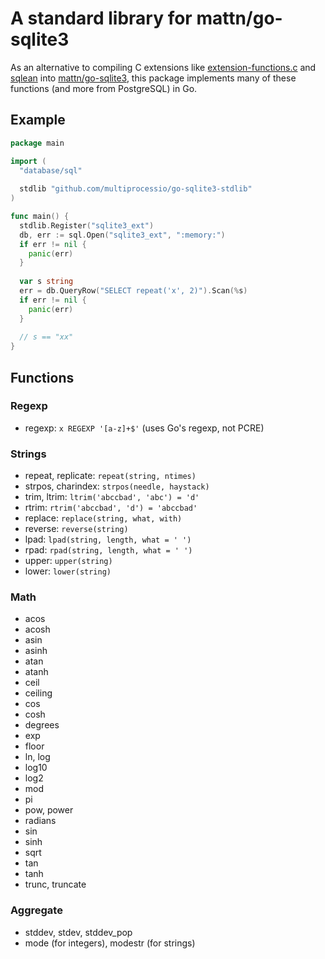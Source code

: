 # A standard library for mattn/go-sqlite3

As an alternative to compiling C extensions like
[extension-functions.c](https://www.sqlite.org/contrib) and
[sqlean](https://github.com/nalgeon/sqlean) into
[mattn/go-sqlite3](https://github.com/mattn/go-sqlite3), this package
implements many of these functions (and more from PostgreSQL) in Go.

## Example

```go
package main

import (
  "database/sql"
  
  stdlib "github.com/multiprocessio/go-sqlite3-stdlib"
)

func main() {
  stdlib.Register("sqlite3_ext")
  db, err := sql.Open("sqlite3_ext", ":memory:")
  if err != nil {
    panic(err)
  }
  
  var s string
  err = db.QueryRow("SELECT repeat('x', 2)").Scan(%s)
  if err != nil {
    panic(err)
  }
  
  // s == "xx"
}
```

## Functions

### Regexp

* regexp: `x REGEXP '[a-z]+$'` (uses Go's regexp, not PCRE)

### Strings

* repeat, replicate: `repeat(string, ntimes)`
* strpos, charindex: `strpos(needle, haystack)`
* trim, ltrim: `ltrim('abccbad', 'abc') = 'd'`
* rtrim: `rtrim('abccbad', 'd') = 'abccbad'`
* replace: `replace(string, what, with)`
* reverse: `reverse(string)`
* lpad: `lpad(string, length, what = ' ')`
* rpad: `rpad(string, length, what = ' ')`
* upper: `upper(string)`
* lower: `lower(string)`

### Math

* acos
* acosh 
* asin
* asinh 
* atan
* atanh
* ceil
* ceiling
* cos
* cosh
* degrees
* exp
* floor
* ln, log
* log10
* log2
* mod
* pi
* pow, power
* radians
* sin
* sinh
* sqrt
* tan
* tanh
* trunc, truncate

### Aggregate

* stddev, stdev, stddev_pop
* mode (for integers), modestr (for strings)

